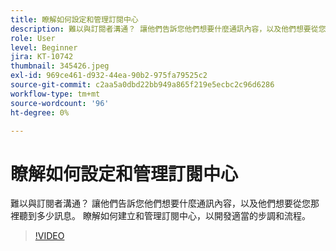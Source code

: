 ```yaml
---
title: 瞭解如何設定和管理訂閱中心
description: 難以與訂閱者溝通？ 讓他們告訴您他們想要什麼通訊內容，以及他們想要從您那裡聽到多少訊息。 瞭解如何建立和管理訂閱中心，以開發適當的步調和流程。
role: User
level: Beginner
jira: KT-10742
thumbnail: 345426.jpeg
exl-id: 969ce461-d932-44ea-90b2-975fa79525c2
source-git-commit: c2aa5a0dbd22bb949a865f219e5ecbc2c96d6286
workflow-type: tm+mt
source-wordcount: '96'
ht-degree: 0%

---
```


# 瞭解如何設定和管理訂閱中心

難以與訂閱者溝通？ 讓他們告訴您他們想要什麼通訊內容，以及他們想要從您那裡聽到多少訊息。 瞭解如何建立和管理訂閱中心，以開發適當的步調和流程。

>[!VIDEO](https://video.tv.adobe.com/v/345426/?quality=12&learn=on)
